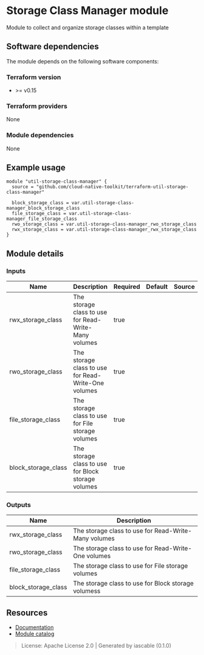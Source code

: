 # Storage Class Manager module

Module to collect and organize storage classes within a template


## Software dependencies

The module depends on the following software components:

### Terraform version

- \>= v0.15

### Terraform providers


None

### Module dependencies


None

## Example usage

```hcl
module "util-storage-class-manager" {
  source = "github.com/cloud-native-toolkit/terraform-util-storage-class-manager"

  block_storage_class = var.util-storage-class-manager_block_storage_class
  file_storage_class = var.util-storage-class-manager_file_storage_class
  rwo_storage_class = var.util-storage-class-manager_rwo_storage_class
  rwx_storage_class = var.util-storage-class-manager_rwx_storage_class
}

```

## Module details

### Inputs

| Name | Description | Required | Default | Source |
|------|-------------|---------|----------|--------|
| rwx_storage_class | The storage class to use for Read-Write-Many volumes | true |  |  |
| rwo_storage_class | The storage class to use for Read-Write-One volumes | true |  |  |
| file_storage_class | The storage class to use for File storage volumes | true |  |  |
| block_storage_class | The storage class to use for Block storage volumes | true |  |  |

### Outputs

| Name | Description |
|------|-------------|
| rwx_storage_class | The storage class to use for Read-Write-Many volumes |
| rwo_storage_class | The storage class to use for Read-Write-One volumes |
| file_storage_class | The storage class to use for File storage volumes |
| block_storage_class | The storage class to use for Block storage volumess |

## Resources

- [Documentation](https://operate.cloudnativetoolkit.dev)
- [Module catalog](https://modules.cloudnativetoolkit.dev)

> License: Apache License 2.0 | Generated by iascable (0.1.0)
